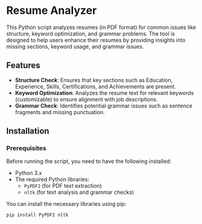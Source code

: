 # Resume Analyzer

This Python script analyzes resumes (in PDF format) for common issues like structure, keyword optimization, and grammar problems. The tool is designed to help users enhance their resumes by providing insights into missing sections, keyword usage, and grammar issues.

## Features

- **Structure Check**: Ensures that key sections such as Education, Experience, Skills, Certifications, and Achievements are present.
- **Keyword Optimization**: Analyzes the resume text for relevant keywords (customizable) to ensure alignment with job descriptions.
- **Grammar Check**: Identifies potential grammar issues such as sentence fragments and missing punctuation.

## Installation

### Prerequisites

Before running the script, you need to have the following installed:

- Python 3.x
- The required Python libraries:
  - `PyPDF2` (for PDF text extraction)
  - `nltk` (for text analysis and grammar checks)

You can install the necessary libraries using pip:

```bash
pip install PyPDF2 nltk
